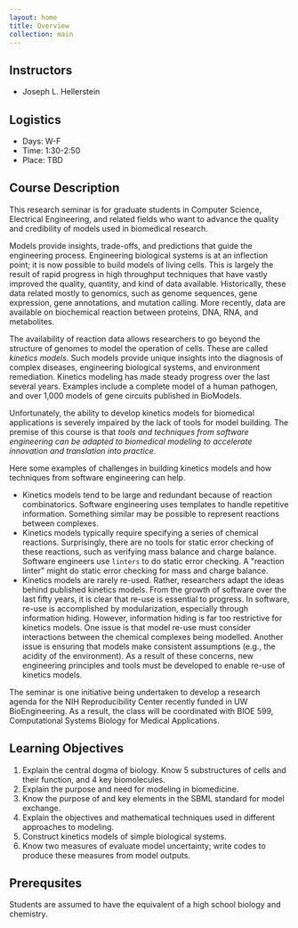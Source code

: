```yaml
---
layout: home
title: Overview
collection: main
---
```


## Instructors

- Joseph L. Hellerstein


## Logistics

- Days: W-F
- Time: 1:30-2:50
- Place: TBD


## Course Description

This research seminar is for graduate students in Computer Science, Electrical Engineering, and related fields 
who want to advance the quality and credibility of models used in biomedical research.

Models provide insights, trade-offs, and predictions that guide the engineering process.
Engineering biological systems is at an inflection point; it is now possible
to build models of living cells.
This is largely the result of 
rapid progress in high throughput techniques that have vastly improved the quality, 
quantity, and kind of data available.
Historically, these data related mostly to genomics, such as genome sequences, 
gene expression, gene annotations, and mutation calling. 
More recently, data are available on biochemical reaction between proteins, DNA, RNA, and metabolites.

The availability of reaction data allows researchers to go beyond the structure of genomes to model the operation of cells.
These are called *kinetics models*.
Such models provide unique insights into the
diagnosis of complex diseases, engineering biological systems, and environment remediation.
Kinetics modeling has made steady progress over the last several years.
Examples include
a complete model of a human pathogen,
and over 1,000 models of gene circuits published in BioModels.

Unfortunately, the ability to develop kinetics models for biomedical applications is severely impaired by the lack of tools 
for model building. 
The premise of this course is that 
*tools and techniques from software engineering can be adapted to
biomedical modeling to accelerate innovation and translation into practice*.

Here some examples of challenges in building kinetics models and how techniques from software engineering can help.
- Kinetics models tend to be large and redundant because of reaction combinatorics. 
Software engineering uses templates to handle repetitive information.
Something similar may be possible to represent reactions between complexes.
- Kinetics models typically require specifying a series of chemical reactions.
Surprisingly, there are no tools for static error checking of these reactions, 
such as verifying mass balance and charge balance. 
Software engineers use `linters` to do static error checking.
A "reaction linter" might do static error
checking for mass and charge balance.
- Kinetics models are rarely re-used.
Rather, researchers adapt the ideas behind published kinetics models.
From the growth of software over the last fifty years, it is clear that re-use is essential
to progress.
In software, re-use is accomplished by modularization, especially through information hiding.
However, information hiding is far too restrictive for kinetics models.
One issue is that model re-use must consider interactions between the chemical complexes being modelled.
Another issue is ensuring that models make consistent assumptions (e.g., the acidity of the environment).
As a result of these concerns,
new engineering principles and tools must be developed to enable re-use of kinetics models.

The seminar is one initiative being undertaken
to develop a research agenda for the NIH Reproducibility Center recently funded in UW BioEngineering.
As a result, the class will be coordinated with
BIOE 599, Computational Systems Biology for Medical Applications.

## Learning Objectives

1. Explain the central dogma of biology. Know 5 substructures of cells and their function, and
4 key biomolecules.
1. Explain the purpose and need for modeling in biomedicine.
1. Know the purpose of and key elements in the SBML standard for model exchange.
1. Explain the objectives and mathematical techniques used in different approaches to modeling.
1. Construct kinetics models of simple biological systems.
1. Know two measures of evaluate model uncertainty; write codes to produce these measures from model outputs.

## Prerequsites

Students are assumed to have the equivalent of a high school biology
and chemistry.


<div class="home">

<!-- Following will add blog links to the index page:

  <h2 class="page-heading">Posts</h1>

  <ul class="post-list">
    {% for post in site.posts %}
      <li>
        <span class="post-meta">{{ post.date | date: "%b %-d, %Y" }}</span>

        <h3>
          <a class="post-link" href="{{ post.url | prepend: site.baseurl }}">{{ post.title }}</a>
        </h3>
      </li>
    {% endfor %}
  </ul>

  <p class="rss-subscribe">subscribe <a href="{{ "/feed.xml" | prepend: site.baseurl }}">via RSS</a></p>

-->

</div>
